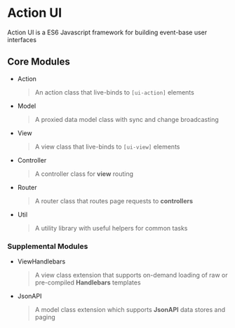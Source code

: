 # Action UI
Action UI is a ES6 Javascript framework for building event-base user interfaces

## Core Modules

*   Action
    > An action class that live-binds to `[ui-action]` elements

*   Model
    > A proxied data model class with sync and change broadcasting

*   View
    > A view class that live-binds to `[ui-view]` elements

*   Controller
    > A controller class for **view** routing

*   Router
    > A router class that routes page requests to **controllers**

*   Util
    > A utility library with useful helpers for common tasks


### Supplemental Modules

*   ViewHandlebars
    > A view class extension that supports on-demand loading of raw or pre-compiled **Handlebars** templates

*   JsonAPI
    > A model class extension which supports **JsonAPI** data stores and paging
